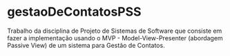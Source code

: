 # gestaoDeContatosPSS
Trabalho da disciplina de Projeto de Sistemas de Software que consiste em fazer a implementação usando o MVP - Model-View-Presenter (abordagem Passive View) de um sistema para Gestão de Contatos.
